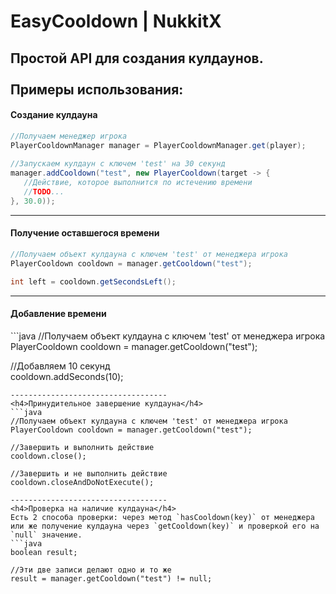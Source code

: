 # EasyCooldown | NukkitX
Простой API для создания кулдаунов. 
<br/><br/>
Примеры использования:
-----------------------------------
<h4>Создание кулдауна</h4>

```java
//Получаем менеджер игрока
PlayerCooldownManager manager = PlayerCooldownManager.get(player);
 
//Запускаем кулдаун с ключем 'test' на 30 секунд
manager.addCooldown("test", new PlayerCooldown(target -> {
   //Действие, которое выполнится по истечению времени
   //TODO...
}, 30.0));
```

-----------------------------------
<h4>Получение оставшегося времени</h4>

```java
//Получаем объект кулдауна с ключем 'test' от менеджера игрока
PlayerCooldown cooldown = manager.getCooldown("test");

int left = cooldown.getSecondsLeft();
```
-----------------------------------
<h4>Добавление времени</h4>
```java
//Получаем объект кулдауна с ключем 'test' от менеджера игрока
PlayerCooldown cooldown = manager.getCooldown("test");

//Добавляем 10 секунд    
cooldown.addSeconds(10);
```
-----------------------------------
<h4>Принудительное завершение кулдауна</h4>
```java
//Получаем объект кулдауна с ключем 'test' от менеджера игрока
PlayerCooldown cooldown = manager.getCooldown("test");

//Завершить и выполнить действие
cooldown.close(); 

//Завершить и не выполнить действие
cooldown.closeAndDoNotExecute();
    
-----------------------------------
<h4>Проверка на наличие кулдауна</h4>
Есть 2 способа проверки: через метод `hasCooldown(key)` от менеджера или же получение кулдауна через `getCooldown(key)` и проверкой его на `null` значение.
```java
boolean result;

//Эти две записи делают одно и то же
result = manager.getCooldown("test") != null;
```
    
